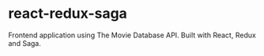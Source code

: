 # react-redux-saga
Frontend application using The Movie Database API. Built with React, Redux and Saga.
